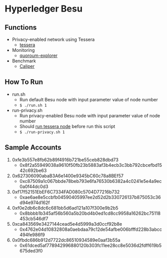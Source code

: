 # Hyperledger Besu 

## Functions

- Privacy-enabled network using Tessera
    - [tessera](./tessera/README.md)
- Monitoring
    - [quoroum-explorer](./monitoring/explorer/README.md)
- Benchmark
    - [Caliper](./benchmark/README.md)

## How To Run

- run.sh
    - Run default Besu node with input parameter value of node number
    - ```$ ./run.sh 1```
- run-privacy.sh
    - Run privacy-enabled Besu node with input parameter value of node number
    - Should [run tessera node](./tessera/README.md) before run this script
    - ```$ ./run-privacy.sh 1```

## Sample Accounts

1. 0xfe3b557e8fb62b89f4916b721be55ceb828dbd73
    - 0x8f2a55949038a9610f50fb23b5883af3b4ecb3c3bb792cbcefbd1542c692be63
2. 0x627306090abaB3A6e1400e9345bC60c78a8BEf57
    - 0xc87509a1c067bbde78beb793e6fa76530b6382a4c0241e5e4a9ec0a0f44dc0d3
3. 0xf17f52151EbEF6C7334FAD080c5704D77216b732
    - 0xae6ae8e5ccbfb04590405997ee2d52d2b330726137b875053c36d94e974d162f
4. 0xf0e2db6c8dc6c681bb5d6ad121a107f300e9b2b5
    - 0x8bbbb1b345af56b560a5b20bd4b0ed1cd8cc9958a16262bc75118453cb546df7
5. 0xca843569e3427144cead5e4d5999a3d0ccf92b8e
    - 0x4762e04d10832808a0aebdaa79c12de54afbe006bfffd228b3abcc494fe986f9
6. 0x0fbdc686b912d7722dc86510934589e0aaf3b55a
    - 0x61dced5af778942996880120b303fc11ee28cc8e5036d2fdff619b5675ded3f0
